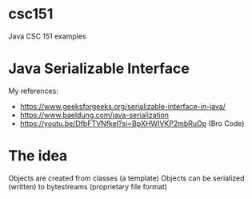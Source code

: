 # csc151
Java CSC 151 examples

# Java Serializable Interface
My references:
- https://www.geeksforgeeks.org/serializable-interface-in-java/
- https://www.baeldung.com/java-serialization
- https://youtu.be/DfbFTVNfkeI?si=BpXHWIVKP2mbRuOp (Bro Code)

# The idea
Objects are created from classes (a template)
Objects can be serialized (written) to bytestreams (proprietary file format)
